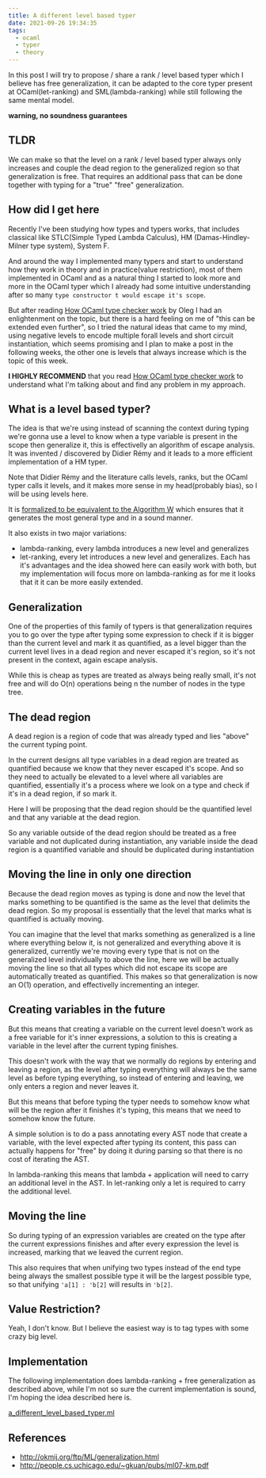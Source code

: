 ```yaml
---
title: A different level based typer
date: 2021-09-26 19:34:35
tags:
  - ocaml
  - typer
  - theory
---
```


In this post I will try to propose / share a rank / level based typer which I believe has free generalization, it can be adapted to the core typer present at OCaml(let-ranking) and SML(lambda-ranking) while still following the same mental model.

**warning, no soundness guarantees**

## TLDR

We can make so that the level on a rank / level based typer always only increases and couple the dead region to the generalized region so that generalization is free. That requires an additional pass that can be done together with typing for a "true" "free" generalization.

## How did I get here

Recently I've been studying how types and typers works, that includes classical like STLC(Simple Typed Lambda Calculus), HM (Damas-Hindley-Milner type system), System F.

And around the way I implemented many typers and start to understand how they work in theory and in practice(value restriction), most of them implemented in OCaml and as a natural thing I started to look more and more in the OCaml typer which I already had some intuitive understanding after so many `type constructor t would escape it's scope`.

But after reading [How OCaml type checker work](http://okmij.org/ftp/ML/generalization.html) by Oleg I had an enlightenment on the topic, but there is a hard feeling on me of "this can be extended even further", so I tried the natural ideas that came to my mind, using negative levels to encode multiple forall levels and short circuit instantiation, which seems promising and I plan to make a post in the following weeks, the other one is levels that always increase which is the topic of this week.

**I HIGHLY RECOMMEND** that you read [How OCaml type checker work](http://okmij.org/ftp/ML/generalization.html) to understand what I'm talking about and find any problem in my approach.

## What is a level based typer?

The idea is that we're using instead of scanning the context during typing we're gonna use a level to know when a type variable is present in the scope then generalize it, this is effectivelly an algorithm of escape analysis. It was invented / discovered by Didier Rémy and it leads to a more efficient implementation of a HM typer.

Note that Didier Rémy and the literature calls levels, ranks, but the OCaml typer calls it levels, and it makes more sense in my head(probably bias), so I will be using levels here.

It is [formalized to be equivalent to the Algorithm W](http://people.cs.uchicago.edu/~gkuan/pubs/ml07-km.pdf) which ensures that it generates the most general type and in a sound manner.

It also exists in two major variations:

- lambda-ranking, every lambda introduces a new level and generalizes
- let-ranking, every let introduces a new level and generalizes.
  Each has it's advantages and the idea showed here can easily work with both, but my implementation will focus more on lambda-ranking as for me it looks that it it can be more easily extended.

## Generalization

One of the properties of this family of typers is that generalization requires you to go over the type after typing some expression to check if it is bigger than the current level and mark it as quantified, as a level bigger than the current level lives in a dead region and never escaped it's region, so it's not present in the context, again escape analysis.

While this is cheap as types are treated as always being really small, it's not free and will do O(n) operations being n the number of nodes in the type tree.

## The dead region

A dead region is a region of code that was already typed and lies "above" the current typing point.

In the current designs all type variables in a dead region are treated as quantified because we know that they never escaped it's scope. And so they need to actually be elevated to a level where all variables are quantified, essentially it's a process where we look on a type and check if it's in a dead region, if so mark it.

Here I will be proposing that the dead region should be the quantified level and that any variable at the dead region.

So any variable outside of the dead region should be treated as a free variable and not duplicated during instantiation, any variable inside the dead region is a quantified variable and should be duplicated during instantiation

## Moving the line in only one direction

Because the dead region moves as typing is done and now the level that marks something to be quantified is the same as the level that delimits the dead region. So my proposal is essentially that the level that marks what is quantified is actually moving.

You can imagine that the level that marks something as generalized is a line where everything below it, is not generalized and everything above it is generalized, currently we're moving every type that is not on the generalized level individually to above the line, here we will be actually moving the line so that all types which did not escape its scope are automatically treated as quantified. This makes so that generalization is now an O(1) operation, and effectivelly incrementing an integer.

## Creating variables in the future

But this means that creating a variable on the current level doesn't work as a free variable for it's inner expressions, a solution to this is creating a variable in the level after the current typing finishes.

This doesn't work with the way that we normally do regions by entering and leaving a region, as the level after typing everything will always be the same level as before typing everything, so instead of entering and leaving, we only enters a region and never leaves it.

But this means that before typing the typer needs to somehow know what will be the region after it finishes it's typing, this means that we need to somehow know the future.

A simple solution is to do a pass annotating every AST node that create a variable, with the level expected after typing its content, this pass can actually happens for "free" by doing it during parsing so that there is no cost of iterating the AST.

In lambda-ranking this means that lambda + application will need to carry an additional level in the AST. In let-ranking only a let is required to carry the additional level.

## Moving the line

So during typing of an expression variables are created on the type after the current expressions finishes and after every expression the level is increased, marking that we leaved the current region.

This also requires that when unifying two types instead of the end type being always the smallest possible type it will be the largest possible type, so that unifying `'a[1] : 'b[2]` will results in `'b[2]`.

## Value Restriction?

Yeah, I don't know. But I believe the easiest way is to tag types with some crazy big level.

## Implementation

The following implementation does lambda-ranking + free generalization as described above, while I'm not so sure the current implementation is sound, I'm hoping the idea described here is.

[a_different_level_based_typer.ml](https://github.com/EduardoRFS/eduardorfs.github.io/blob/gh-pages/code/a_different_level_based_typer.ml)

## References

- http://okmij.org/ftp/ML/generalization.html
- http://people.cs.uchicago.edu/~gkuan/pubs/ml07-km.pdf
